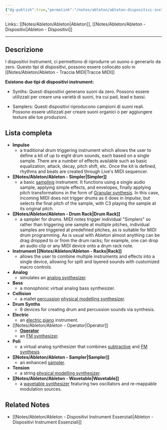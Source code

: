 ```yaml
---
{"dg-publish":true,"permalink":"/notes/ableton/ableton-dispositivi-instruments/","tags":["type/note"]}
---
```


Links:: [[Notes/Ableton/Ableton\|Ableton]], [[Notes/Ableton/Ableton - Dispositivi\|Ableton - Dispositivi]]

---

## Descrizione

I dispositivi Instrument, ci permettono di riprodurre un suono o generarlo da zero. Questo tipi di dispositivi, possono essere collocato solo in [[Notes/Ableton/Ableton - Traccia MIDI\|Tracce MIDI]]

**Esistono due tipi di dispositivi instrument:**

- Synths: Questi dispositivi generano suoni da zero. Possono essere utilizzati per creare una varietà di suoni, tra cui pad, lead e bassi.

- Samplers: Questi dispositivi riproducono campioni di suoni reali. Possono essere utilizzati per creare suoni organici o per aggiungere texture alle tue produzioni.


## Lista completa

- **Impulse**
	- a traditional drum triggering instrument which allows the user to define a kit of up to eight drum sounds, each based on a single sample. There are a number of effects available such as basic equalization, attack, decay, pitch shift, etc. Once the kit is defined, rhythms and beats are created through Live's MIDI sequencer.
- **[[Notes/Ableton/Ableton - Simpler\|Simpler]]**
	- a basic [sampling](https://en.wikipedia.org/wiki/Sampling_(music)) instrument. It functions using a single audio sample, applying simple effects, and envelopes, finally applying pitch transformations in the form of [Granular synthesis](https://en.wikipedia.org/wiki/Granular_synthesis). In this case, incoming MIDI does not trigger drums as it does in _Impulse_, but selects the final pitch of the sample, with C3 playing the sample at its original pitch.
- **[[Notes/Ableton/Ableton - Drum Rack\|Drum Rack]]**
	- a sampler for drums. MIDI notes trigger individual "Simplers" so rather than triggering one sample at multiple pitches, individual samples are triggered at predefined pitches, as is suitable for MIDI drum programming. As is usual with Ableton almost anything can be drag dropped to or from the drum racks; for example, one can drop an audio clip or any MIDI device onto a drum rack note.
- **Instrument [[Notes/Ableton/Ableton - Racks\|Rack]]**
	- allows the user to combine multiple instruments and effects into a single device, allowing for split and layered sounds with customized macro controls.
- **Analog**
	- simulates an [analog synthesizer](https://en.wikipedia.org/wiki/Analog_synthesizer).
- **Bass**
	- a monophonic virtual analog bass synthesizer.
- **Collision**
	- a mallet [percussion](https://en.wikipedia.org/wiki/Percussion_instrument) [physical modelling synthesizer](https://en.wikipedia.org/wiki/Physical_modelling_synthesis).
- **Drum Synths**
	- 8 devices for creating drum and percussion sounds via synthesis.
- **Electric**
	- an [electric piano](https://en.wikipedia.org/wiki/Electric_piano) instrument.
- [[Notes/Ableton/Ableton - Operator\|Operator]]
	- [**Operator**](https://en.wikipedia.org/wiki/Ableton_Operator)
	- an [FM synthesizer](https://en.wikipedia.org/wiki/Frequency_modulation_synthesis).
- **Poli**
	- a virtual analog synthesizer that combines [subtractive](https://en.wikipedia.org/wiki/Subtractive_synthesis) and [FM synthesis](https://en.wikipedia.org/wiki/Frequency_modulation_synthesis)
- **[[Notes/Ableton/Ableton - Sampler\|Sampler]]**
	- an enhanced [sampler](https://en.wikipedia.org/wiki/Sampler_(musical_instrument)).
- **Tension**
	- a string [physical modelling synthesizer](https://en.wikipedia.org/wiki/Physical_modelling_synthesis).
- **[[Notes/Ableton/Ableton - Wavetable\|Wavetable]]**
	- a [wavetable synthesizer](https://en.wikipedia.org/wiki/Wavetable_synthesizer) featuring two oscillators and re-mappable modulation sources.



## Related Notes

- [[Notes/Ableton/Ableton - Dispositivi Instrument Essenziali\|Ableton - Dispositivi Instrument Essenziali]]

